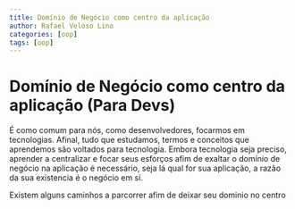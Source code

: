 ```yaml
---
title: Domínio de Negócio como centro da aplicação
author: Rafael Veloso Lino
categories: [oop]
tags: [oop]
---
```


# Domínio de Negócio como centro da aplicação (Para Devs)

<p>É como comum para nós, como desenvolvedores, focarmos em tecnologias. Afinal, tudo que estudamos, termos e conceitos que aprendemos são voltados para tecnologia.
Embora tecnologia seja preciso, aprender a centralizar e focar seus esforços afim de exaltar o domínio de negócio na aplicação é necessário, seja lá qual for sua aplicação, a razão da sua existencia é o negócio em sí.</p>

<p>Existem alguns caminhos a parcorrer afim de deixar seu dominio no centro</p>

